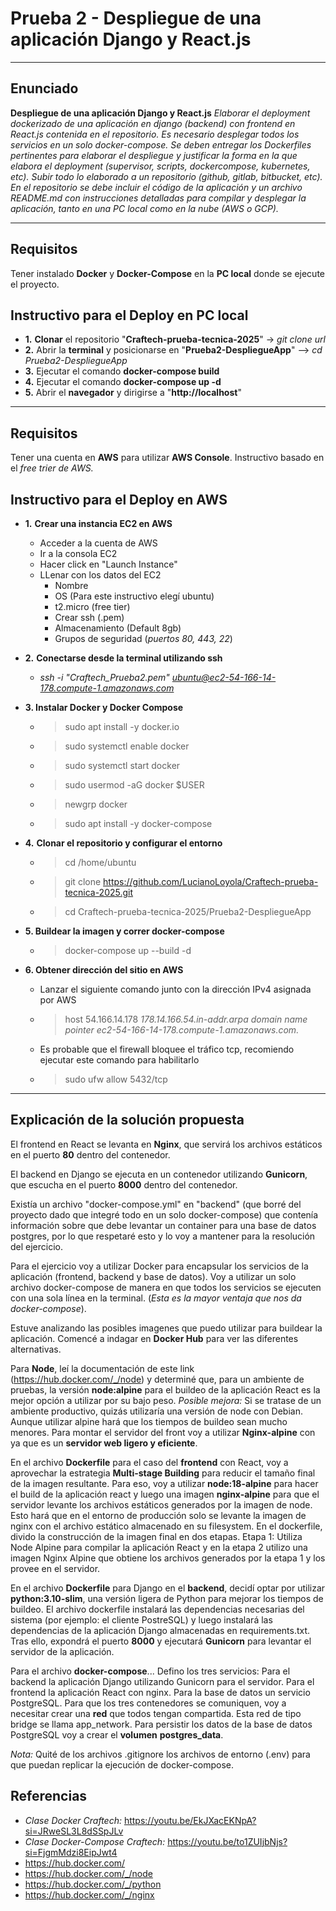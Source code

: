 # Prueba 2 -  Despliegue de una aplicación Django y React.js
---
## Enunciado
**Despliegue de una aplicación Django y React.js** 
*Elaborar el deployment dockerizado de una aplicación en django (backend) con frontend en React.js contenida en el repositorio. Es necesario desplegar todos los servicios en un solo docker-compose.
Se deben entregar los Dockerfiles pertinentes para elaborar el despliegue y justificar la forma en la que elabora el deployment (supervisor, scripts, dockercompose, kubernetes, etc).
Subir todo lo elaborado a un repositorio (github, gitlab, bitbucket, etc). En el repositorio se debe incluir el código de la aplicación y un archivo README.md con instrucciones detalladas para compilar y desplegar la aplicación, tanto en una PC local como en la nube (AWS o GCP).*

---
## Requisitos
Tener instalado **Docker** y **Docker-Compose** en la **PC local** donde se ejecute el proyecto.

## Instructivo para el Deploy en PC local

- **1.** **Clonar** el repositorio "**Craftech-prueba-tecnica-2025**" -> *git clone url*
- **2.** Abrir la **terminal** y posicionarse en "**Prueba2-DespliegueApp**" --> *cd Prueba2-DespliegueApp*
- **3.** Ejecutar el comando **docker-compose build**
- **4.** Ejecutar el comando **docker-compose up -d**
- **5.** Abrir el **navegador** y dirigirse a "**http://localhost**"

---
## Requisitos
Tener una cuenta en **AWS**  para utilizar **AWS Console**.
Instructivo basado en el *free trier de AWS.*

## Instructivo para el Deploy en AWS

- **1.** **Crear una instancia EC2 en AWS**
  - Acceder a la cuenta de AWS
  - Ir a la consola EC2
  - Hacer click en "Launch Instance"
  - LLenar con los datos del EC2 
    - Nombre
    - OS (Para este instructivo elegí ubuntu)
    - t2.micro (free tier)
    - Crear ssh (.pem)
    - Almacenamiento (Default 8gb)
    - Grupos de seguridad (*puertos 80, 443, 22*)
- **2.** **Conectarse desde la terminal utilizando ssh**
  - *ssh -i "Craftech_Prueba2.pem" ubuntu@ec2-54-166-14-178.compute-1.amazonaws.com*
- **3. Instalar Docker y Docker Compose**
  - >sudo apt install -y docker.io
  - >sudo systemctl enable docker
  - >sudo systemctl start docker
  - >sudo usermod -aG docker $USER
  - >newgrp docker
  - >sudo apt install -y docker-compose

- **4.** **Clonar el repositorio y configurar el entorno**
  - >cd /home/ubuntu
  - >git clone https://github.com/LucianoLoyola/Craftech-prueba-tecnica-2025.git
  - >cd Craftech-prueba-tecnica-2025/Prueba2-DespliegueApp
- **5. Buildear la imagen y correr docker-compose**
  - >docker-compose up --build -d
- **6. Obtener dirección del sitio en AWS**
  - Lanzar el siguiente comando junto con la dirección IPv4 asignada por AWS
  - >host 54.166.14.178
  *178.14.166.54.in-addr.arpa domain name pointer ec2-54-166-14-178.compute-1.amazonaws.com.*
  - Es probable que el firewall bloquee el tráfico tcp, recomiendo ejecutar este comando para habilitarlo
  - >sudo ufw allow 5432/tcp

---
## Explicación de la solución propuesta

El frontend en React se levanta en **Nginx**, que servirá los archivos estáticos en el puerto **80** dentro del contenedor. 

El backend en Django se ejecuta en un contenedor utilizando **Gunicorn**, que escucha en el puerto **8000** dentro del contenedor.

Existía un archivo "docker-compose.yml" en "backend" (que borré del proyecto dado que integré todo en un solo docker-compose) que contenía información sobre que debe levantar un container para una base de datos postgres, por lo que respetaré esto y lo voy a mantener para la resolución del ejercicio.

Para el ejercicio voy a utilizar Docker para encapsular los servicios de la aplicación (frontend, backend y base de datos). Voy a utilizar un solo archivo docker-compose de manera en que todos los servicios se ejecuten con una sola línea en la terminal. (*Esta es la mayor ventaja que nos da docker-compose*).

Estuve analizando las posibles imagenes que puedo utilizar para buildear la aplicación. Comencé a indagar en **Docker Hub** para ver las diferentes alternativas.

Para **Node**, leí la documentación de este link (https://hub.docker.com/_/node) y determiné que, para un ambiente de pruebas, la versión **node:alpine** para el buildeo de la aplicación React es la mejor opción a utilizar por su bajo peso. *Posible mejora:* Si se tratase de un ambiente productivo, quizás utilizaría una versión de node con Debian. Aunque utilizar alpine hará que los tiempos de buildeo sean mucho menores.
Para montar el servidor del front voy a utilizar **Nginx-alpine** con  ya que es un **servidor web ligero y eficiente**.

En el archivo **Dockerfile** para el caso del **frontend** con React, voy a aprovechar la estrategia **Multi-stage Building** para reducir el tamaño final de la imagen resultante. Para eso, voy a utilizar **node:18-alpine** para hacer el build de la aplicación react y luego una imagen **nginx-alpine** para que el servidor levante los archivos estáticos generados por la imagen de node. Esto hará que en el entorno de producción solo se levante la imagen de nginx con el archivo estático almacenado en su filesystem. En el dockerfile, divido la construcción de la imagen final en dos etapas. Etapa 1: Utiliza Node Alpine para compilar la aplicación React y en la etapa 2 utilizo una imagen Nginx Alpine que obtiene los archivos generados por la etapa 1 y los provee en el servidor.

En el archivo **Dockerfile** para Django en el **backend**, decidí optar por utilizar **python:3.10-slim**, una versión ligera de Python para mejorar los tiempos de buildeo. El archivo dockerfile instalará las dependencias necesarias del sistema (por ejemplo: el cliente PostreSQL) y luego instalará las dependencias de la aplicación Django almacenadas en requirements.txt. Tras ello, expondrá el puerto **8000** y ejecutará **Gunicorn** para levantar el servidor de la aplicación. 

Para el archivo **docker-compose**...
Defino los tres servicios: Para el backend la aplicación Django utilizando Gunicorn para el servidor. Para el frontend la aplicación React con nginx. Para la base de datos un servicio PostgreSQL.
Para que los tres contenedores se comuniquen, voy a necesitar crear una **red** que todos tengan compartida. Esta red de tipo bridge se llama app_network.
Para persistir los datos de la base de datos PostgreSQL voy a crear el **volumen** **postgres_data**.

*Nota:* Quité de los archivos .gitignore los archivos de entorno (.env) para que puedan replicar la ejecución de docker-compose.

## Referencias
- *Clase Docker Craftech:* https://youtu.be/EkJXacEKNpA?si=JRweSL3L8dSSpJLv
- *Clase Docker-Compose Craftech:* https://youtu.be/to1ZUIjbNjs?si=FjgmMdzi8EipJwt4
- https://hub.docker.com/
- https://hub.docker.com/_/node
- https://hub.docker.com/_/python
- https://hub.docker.com/_/nginx